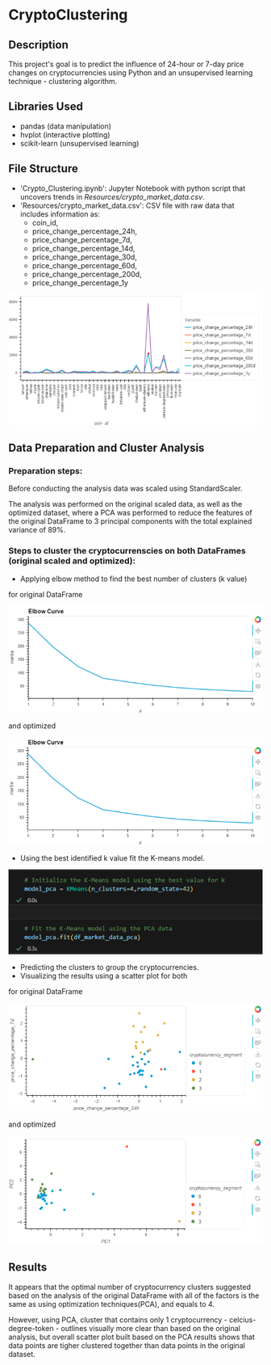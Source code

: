 # CryptoClustering

## Description
This project's goal is to predict the influence of 24-hour or 7-day price changes on cryptocurrencies using Python and an unsupervised learning technique - clustering algorithm.

## Libraries Used
- pandas (data manipulation)
- hvplot (interactive plotting)
- scikit-learn (unsupervised learning)

## File Structure
- 'Crypto_Clustering.ipynb': Jupyter Notebook with python script that uncovers trends in *Resources/crypto_market_data.csv*. 
- 'Resources/crypto_market_data.csv': CSV file with raw data that includes information as:
    - coin_id,
    - price_change_percentage_24h,
    - price_change_percentage_7d,
    - price_change_percentage_14d,
    - price_change_percentage_30d,
    - price_change_percentage_60d,
    - price_change_percentage_200d,
    - price_change_percentage_1y

![Getting Started](images/data.png)

## Data Preparation and Cluster Analysis
### Preparation steps:
Before conducting the analysis data was scaled using StandardScaler.

The analysis was performed on the original scaled data, as well as the optimized dataset, where a PCA was performed to reduce the features of the original DataFrame to 3 principal components with the total explained variance of 89%.

### Steps to cluster the cryptocurrenscies on both DataFrames (original scaled and optimized):
- Applying elbow method to find the best number of clusters (k value)

for original DataFrame

![Getting Started](images/ElbowCurve0.png)

and optimized

![Getting Started](images/ElbowCurvePCA.png)

- Using the best identified k value fit the K-means model.

![Getting Started](images/fit_model.png)

- Predicting the clusters to group the cryptocurrencies.
- Visualizing the results using a scatter plot for both 

for original DataFrame

![Getting Started](images/clusters0.png)

and optimized

![Getting Started](images/clustersPCA.png)


## Results

It appears that the optimal number of cryptocurrency clusters suggested based on the analysis of the original DataFrame with all of the factors is the same as using optimization techniques(PCA), and equals to 4. 

However, using PCA, cluster that contains only 1 cryptocurrency - celcius-degree-token - outlines visually more clear than based on the original analysis, but overall scatter plot built based on the PCA results shows that data points are tigher clustered together than data points in the original dataset. 